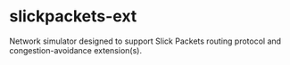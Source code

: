 slickpackets-ext
================

Network simulator designed to support Slick Packets routing protocol and congestion-avoidance extension(s).